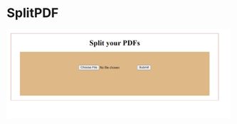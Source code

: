 # SplitPDF
![alt text](https://github.com/sonia0409/SplitPDF/blob/master/SplitPDF/public/homepage.png)
